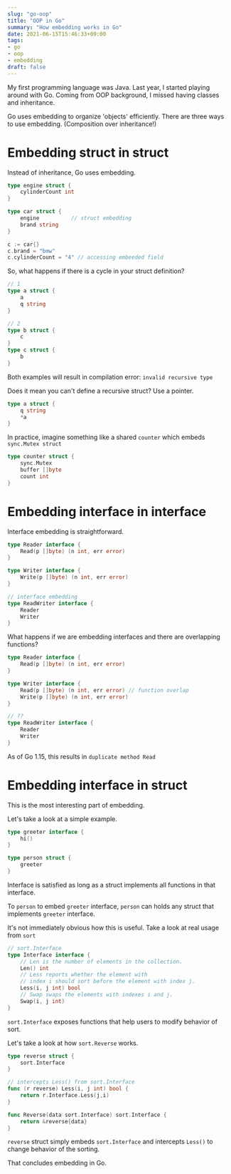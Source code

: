 ```yaml
---
slug: "go-oop"
title: "OOP in Go"
summary: "How embedding works in Go"
date: 2021-06-15T15:46:33+09:00
tags:
- go
- oop
- embedding
draft: false
---
```

My first programming language was Java. 
Last year, I started playing around with Go. 
Coming from OOP background, I missed having classes and inheritance.

Go uses embedding to organize 'objects' efficiently. There are three ways to use embedding. (Composition over inheritance!)

# Embedding struct in struct
Instead of inheritance, Go uses embedding. 
```go
type engine struct {
    cylinderCount int
}

type car struct {
    engine          // struct embedding
    brand string
}

c := car{}
c.brand = "bmw"
c.cylinderCount = "4" // accessing embeeded field
```

So, what happens if there is a cycle in your struct definition?
```go
// 1
type a struct {
    a
    q string
}

// 2 
type b struct {
    c
}
type c struct {
    b
}
```
Both examples will result in compilation error: `invalid recursive type`

Does it mean you can't define a recursive struct? Use a pointer.
```go
type a struct {
    q string
    *a
}
```

In practice, imagine something like a shared `counter` which embeds `sync.Mutex struct` 
```go
type counter struct {
    sync.Mutex
    buffer []byte
    count int
}
```

# Embedding interface in interface
Interface embedding is straightforward.

```go
type Reader interface {
    Read(p []byte) (n int, err error)
}

type Writer interface {
    Write(p []byte) (n int, err error)
}

// interface embedding
type ReadWriter interface {
    Reader
    Writer
}
```

What happens if we are embedding interfaces and there are overlapping functions?
```go
type Reader interface {
    Read(p []byte) (n int, err error)
}

type Writer interface {
    Read(p []byte) (n int, err error) // function overlap
    Write(p []byte) (n int, err error)
}

// ?? 
type ReadWriter interface {
    Reader
    Writer
}
```
As of Go 1.15, this results in `duplicate method Read`

# Embedding interface in struct
This is the most interesting part of embedding.

Let's take a look at a simple example.
```go
type greeter interface {
    hi()
}

type person struct {
    greeter
}

```
Interface is satisfied as long as a struct implements all functions in that interface.

To `person` to embed `greeter` interface, `person` can holds any struct that implements `greeter` interface.

It's not immediately obvious how this is useful. Take a look at real usage from `sort`

```go
// sort.Interface 
type Interface interface {
    // Len is the number of elements in the collection.
    Len() int
    // Less reports whether the element with
    // index i should sort before the element with index j.
    Less(i, j int) bool
    // Swap swaps the elements with indexes i and j.
    Swap(i, j int)
}
```

`sort.Interface` exposes functions that help users to modify behavior of sort. 

Let's take a look at how `sort.Reverse` works.

```go
type reverse struct {
    sort.Interface
}

// intercepts Less() from sort.Interface 
func (r reverse) Less(i, j int) bool {
    return r.Interface.Less(j,i)
}

func Reverse(data sort.Interface) sort.Interface {
    return &reverse{data}
}
```

`reverse` struct simply embeds `sort.Interface` and intercepts `Less()` to change behavior of the sorting.  

That concludes embedding in Go.
